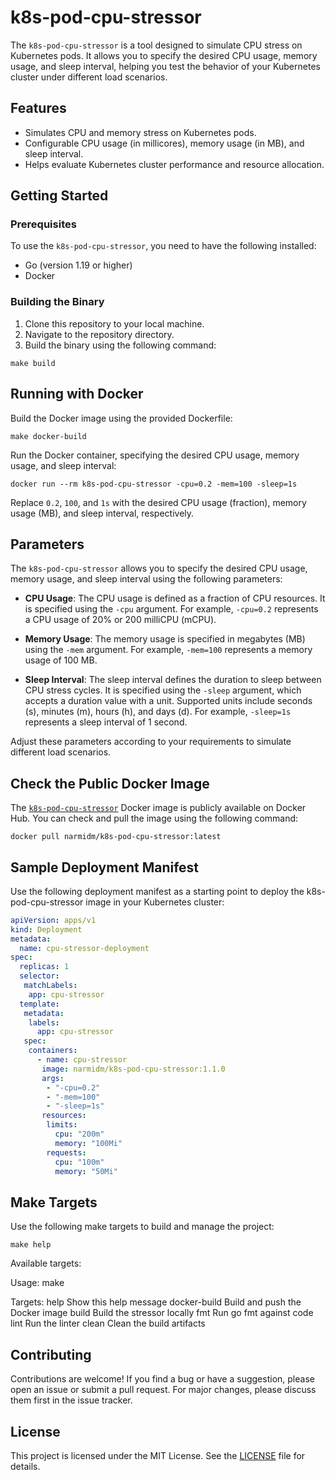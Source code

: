 # k8s-pod-cpu-stressor
The `k8s-pod-cpu-stressor` is a tool designed to simulate CPU stress on Kubernetes pods. It allows you to specify the desired CPU usage, memory usage, and sleep interval, helping you test the behavior of your Kubernetes cluster under different load scenarios.

## Features

- Simulates CPU and memory stress on Kubernetes pods.
- Configurable CPU usage (in millicores), memory usage (in MB), and sleep interval.
- Helps evaluate Kubernetes cluster performance and resource allocation.

## Getting Started

### Prerequisites

To use the `k8s-pod-cpu-stressor`, you need to have the following installed:

- Go (version 1.19 or higher)
- Docker

### Building the Binary

1. Clone this repository to your local machine.
2. Navigate to the repository directory.
3. Build the binary using the following command:

  ```shell
  make build
  ```

## Running with Docker

Build the Docker image using the provided Dockerfile:

  ```shell
  make docker-build
  ```

Run the Docker container, specifying the desired CPU usage, memory usage, and sleep interval:

```shell
docker run --rm k8s-pod-cpu-stressor -cpu=0.2 -mem=100 -sleep=1s
```

Replace `0.2`, `100`, and `1s` with the desired CPU usage (fraction), memory usage (MB), and sleep interval, respectively.

## Parameters

The `k8s-pod-cpu-stressor` allows you to specify the desired CPU usage, memory usage, and sleep interval using the following parameters:

- **CPU Usage**: The CPU usage is defined as a fraction of CPU resources. It is specified using the `-cpu` argument. For example, `-cpu=0.2` represents a CPU usage of 20% or 200 milliCPU (mCPU).

- **Memory Usage**: The memory usage is specified in megabytes (MB) using the `-mem` argument. For example, `-mem=100` represents a memory usage of 100 MB.

- **Sleep Interval**: The sleep interval defines the duration to sleep between CPU stress cycles. It is specified using the `-sleep` argument, which accepts a duration value with a unit. Supported units include seconds (s), minutes (m), hours (h), and days (d). For example, `-sleep=1s` represents a sleep interval of 1 second.

Adjust these parameters according to your requirements to simulate different load scenarios.

## Check the Public Docker Image

The [`k8s-pod-cpu-stressor`](https://hub.docker.com/r/narmidm/k8s-pod-cpu-stressor "Docker Hub - narmidm/k8s-pod-cpu-stressor") Docker image is publicly available on Docker Hub. You can check and pull the image using the following command:

```shell
docker pull narmidm/k8s-pod-cpu-stressor:latest
```

## Sample Deployment Manifest

Use the following deployment manifest as a starting point to deploy the k8s-pod-cpu-stressor image in your Kubernetes cluster:

```yaml
apiVersion: apps/v1
kind: Deployment
metadata:
  name: cpu-stressor-deployment
spec:
  replicas: 1
  selector:
   matchLabels:
    app: cpu-stressor
  template:
   metadata:
    labels:
      app: cpu-stressor
   spec:
    containers:
      - name: cpu-stressor
       image: narmidm/k8s-pod-cpu-stressor:1.1.0
       args:
        - "-cpu=0.2"
        - "-mem=100"
        - "-sleep=1s"
       resources:
        limits:
          cpu: "200m"
          memory: "100Mi"
        requests:
          cpu: "100m"
          memory: "50Mi"
```

## Make Targets

Use the following make targets to build and manage the project:

```shell
make help
```

Available targets:

Usage:
  make <target>

Targets:
  help             Show this help message
  docker-build     Build and push the Docker image
  build            Build the stressor locally
  fmt              Run go fmt against code
  lint             Run the linter 
  clean            Clean the build artifacts

## Contributing

Contributions are welcome! If you find a bug or have a suggestion, please open an issue or submit a pull request. For major changes, please discuss them first in the issue tracker.

## License

This project is licensed under the MIT License. See the [LICENSE](LICENSE) file for details.
